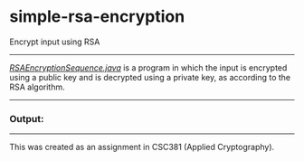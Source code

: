 # simple-rsa-encryption
Encrypt input using RSA

---

[*RSAEncryptionSequence.java*](https://github.com/magarenzo/simple-rsa-encryption/blob/master/RSAEncryptionSequence.java) is a program in which the input is encrypted using a public key and is decrypted using a private key, as according to the RSA algorithm.

---

<h3>Output:</h3>

---


This was created as an assignment in CSC381 (Applied Cryptography).
